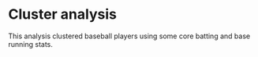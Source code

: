 # Cluster analysis
This analysis clustered baseball players using some core batting and base running stats.
